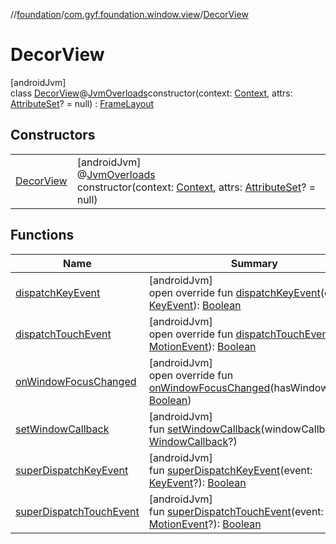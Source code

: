 //[foundation](../../../index.md)/[com.gyf.foundation.window.view](../index.md)/[DecorView](index.md)

# DecorView

[androidJvm]\
class [DecorView](index.md)@[JvmOverloads](https://kotlinlang.org/api/core/kotlin-stdlib/kotlin.jvm/-jvm-overloads/index.html)constructor(context: [Context](https://developer.android.com/reference/kotlin/android/content/Context.html), attrs: [AttributeSet](https://developer.android.com/reference/kotlin/android/util/AttributeSet.html)? = null) : [FrameLayout](https://developer.android.com/reference/kotlin/android/widget/FrameLayout.html)

## Constructors

| | |
|---|---|
| [DecorView](-decor-view.md) | [androidJvm]<br>@[JvmOverloads](https://kotlinlang.org/api/core/kotlin-stdlib/kotlin.jvm/-jvm-overloads/index.html)<br>constructor(context: [Context](https://developer.android.com/reference/kotlin/android/content/Context.html), attrs: [AttributeSet](https://developer.android.com/reference/kotlin/android/util/AttributeSet.html)? = null) |

## Functions

| Name | Summary |
|---|---|
| [dispatchKeyEvent](dispatch-key-event.md) | [androidJvm]<br>open override fun [dispatchKeyEvent](dispatch-key-event.md)(event: [KeyEvent](https://developer.android.com/reference/kotlin/android/view/KeyEvent.html)): [Boolean](https://kotlinlang.org/api/core/kotlin-stdlib/kotlin/-boolean/index.html) |
| [dispatchTouchEvent](dispatch-touch-event.md) | [androidJvm]<br>open override fun [dispatchTouchEvent](dispatch-touch-event.md)(ev: [MotionEvent](https://developer.android.com/reference/kotlin/android/view/MotionEvent.html)): [Boolean](https://kotlinlang.org/api/core/kotlin-stdlib/kotlin/-boolean/index.html) |
| [onWindowFocusChanged](on-window-focus-changed.md) | [androidJvm]<br>open override fun [onWindowFocusChanged](on-window-focus-changed.md)(hasWindowFocus: [Boolean](https://kotlinlang.org/api/core/kotlin-stdlib/kotlin/-boolean/index.html)) |
| [setWindowCallback](set-window-callback.md) | [androidJvm]<br>fun [setWindowCallback](set-window-callback.md)(windowCallback: [WindowCallback](../../com.gyf.foundation.window.callback/-window-callback/index.md)?) |
| [superDispatchKeyEvent](super-dispatch-key-event.md) | [androidJvm]<br>fun [superDispatchKeyEvent](super-dispatch-key-event.md)(event: [KeyEvent](https://developer.android.com/reference/kotlin/android/view/KeyEvent.html)?): [Boolean](https://kotlinlang.org/api/core/kotlin-stdlib/kotlin/-boolean/index.html) |
| [superDispatchTouchEvent](super-dispatch-touch-event.md) | [androidJvm]<br>fun [superDispatchTouchEvent](super-dispatch-touch-event.md)(event: [MotionEvent](https://developer.android.com/reference/kotlin/android/view/MotionEvent.html)?): [Boolean](https://kotlinlang.org/api/core/kotlin-stdlib/kotlin/-boolean/index.html) |